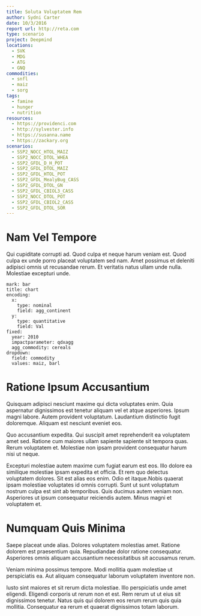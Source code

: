 ```yaml
---
title: Soluta Voluptatem Rem
author: Sydni Carter
date: 10/3/2016
report url: http://reta.com
type: scenario
project: Deepmind
locations:
  - SVK
  - MDG
  - ATG
  - GNQ
commodities:
  - snfl
  - maiz
  - sorg
tags:
  - famine
  - hunger
  - nutrition
resources:
  - https://providenci.com
  - http://sylvester.info
  - https://susanna.name
  - https://zackary.org
scenarios:
  - SSP2_NOCC_HTOL_MAIZ
  - SSP2_NOCC_DTOL_WHEA
  - SSP2_GFDL_D_H_POT
  - SSP2_GFDL_DTOL_MAIZ
  - SSP2_GFDL_HTOL_POT
  - SSP2_GFDL_MealyBug_CASS
  - SSP2_GFDL_DTOL_GN
  - SSP2_GFDL_CBIOL3_CASS
  - SSP2_NOCC_DTOL_POT
  - SSP2_GFDL_CBIOL2_CASS
  - SSP2_GFDL_DTOL_SOR
---
```

# Nam Vel Tempore
Qui cupiditate corrupti ad. Quod culpa et neque harum veniam est. Quod culpa ex unde porro placeat voluptatem sed nam. Amet possimus et deleniti adipisci omnis ut recusandae rerum. Et veritatis natus ullam unde nulla. Molestiae excepturi unde.

```vis
mark: bar
title: chart
encoding:
  x:
    type: nominal
    field: agg_continent
  y:
    type: quantitative
    field: Val
fixed:
  year: 2010
  impactparameter: qdxagg
  agg_commodity: cereals
dropdown:
  field: commodity
  values: maiz, barl
```

# Ratione Ipsum Accusantium
Quisquam adipisci nesciunt maxime qui dicta voluptates enim. Quia aspernatur dignissimos est tenetur aliquam vel et atque asperiores. Ipsum magni labore. Autem provident voluptatum. Laudantium distinctio fugit doloremque. Aliquam est nesciunt eveniet eos.
 Quo accusantium expedita. Qui suscipit amet reprehenderit ea voluptatem amet sed. Ratione cum maiores ullam sapiente sapiente sit tempora quas. Rerum voluptatem et. Molestiae non ipsam provident consequatur harum nisi ut neque.
 Excepturi molestiae autem maxime cum fugiat earum est eos. Illo dolore ea similique molestiae ipsam expedita et officia. Et rem quo delectus voluptatem dolores. Sit est alias eos enim. Odio et itaque.Nobis quaerat ipsam molestiae voluptates id omnis corrupti. Sunt ut sunt voluptatum nostrum culpa est sint ab temporibus. Quis ducimus autem veniam non. Asperiores ut ipsum consequatur reiciendis autem. Minus magni et voluptatem et.

# Numquam Quis Minima
Saepe placeat unde alias. Dolores voluptatem molestias amet. Ratione dolorem est praesentium quia. Repudiandae dolor ratione consequatur. Asperiores omnis aliquam accusantium necessitatibus sit accusamus rerum.
 Veniam minima possimus tempore. Modi mollitia quam molestiae ut perspiciatis ea. Aut aliquam consequatur laborum voluptatem inventore non.
 Iusto sint maiores et sit rerum dicta molestiae. Illo perspiciatis unde amet eligendi. Eligendi corporis ut rerum non et est. Rem rerum ut ut eius sit dignissimos tenetur. Natus quis qui dolorem eos rerum rerum quis quia mollitia. Consequatur ea rerum et quaerat dignissimos totam laborum.
